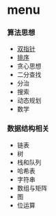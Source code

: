# menu 

### 算法思想

- [双指针](https://github.com/fsodu/leetcode/tree/main/Two%20Pointer)
- [排序](https://github.com/fsodu/leetcode/tree/main/Sorting)
- 贪心思想
- 二分查找
- 分治
- 搜索
- 动态规划
- 数学

### 数据结构相关

- 链表
- 树
- 栈和队列
- 哈希表
- 字符串
- 数组与矩阵
- 图
- 位运算

